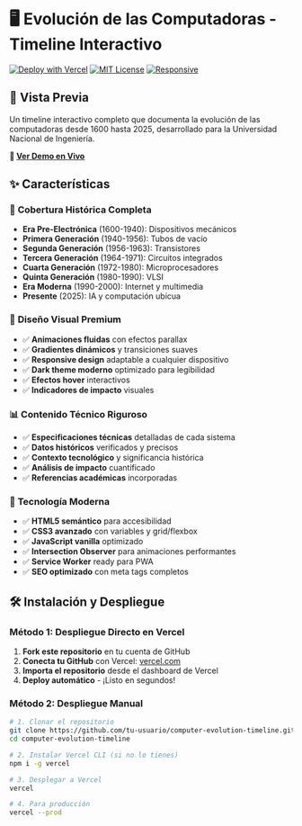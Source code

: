 # 🖥️ Evolución de las Computadoras - Timeline Interactivo

[![Deploy with Vercel](https://vercel.com/button)](https://vercel.com/new/clone?repository-url=https://github.com/tu-usuario/computer-evolution-timeline)
[![MIT License](https://img.shields.io/badge/License-MIT-green.svg)](https://choosealicense.com/licenses/mit/)
[![Responsive](https://img.shields.io/badge/Responsive-Yes-brightgreen.svg)](https://github.com/tu-usuario/computer-evolution-timeline)

## 🚀 Vista Previa

Un timeline interactivo completo que documenta la evolución de las computadoras desde 1600 hasta 2025, desarrollado para la Universidad Nacional de Ingeniería.

**🔗 [Ver Demo en Vivo](https://computer-evolution-timeline.vercel.app)**

## ✨ Características

### 📅 **Cobertura Histórica Completa**
- **Era Pre-Electrónica** (1600-1940): Dispositivos mecánicos
- **Primera Generación** (1940-1956): Tubos de vacío
- **Segunda Generación** (1956-1963): Transistores
- **Tercera Generación** (1964-1971): Circuitos integrados
- **Cuarta Generación** (1972-1980): Microprocesadores
- **Quinta Generación** (1980-1990): VLSI
- **Era Moderna** (1990-2000): Internet y multimedia
- **Presente** (2025): IA y computación ubicua

### 🎨 **Diseño Visual Premium**
- ✅ **Animaciones fluidas** con efectos parallax
- ✅ **Gradientes dinámicos** y transiciones suaves
- ✅ **Responsive design** adaptable a cualquier dispositivo
- ✅ **Dark theme moderno** optimizado para legibilidad
- ✅ **Efectos hover** interactivos
- ✅ **Indicadores de impacto** visuales

### 📊 **Contenido Técnico Riguroso**
- ✅ **Especificaciones técnicas** detalladas de cada sistema
- ✅ **Datos históricos** verificados y precisos
- ✅ **Contexto tecnológico** y significancia histórica
- ✅ **Análisis de impacto** cuantificado
- ✅ **Referencias académicas** incorporadas

### 🔧 **Tecnología Moderna**
- ✅ **HTML5 semántico** para accesibilidad
- ✅ **CSS3 avanzado** con variables y grid/flexbox
- ✅ **JavaScript vanilla** optimizado
- ✅ **Intersection Observer** para animaciones performantes
- ✅ **Service Worker** ready para PWA
- ✅ **SEO optimizado** con meta tags completos

## 🛠️ Instalación y Despliegue

### Método 1: Despliegue Directo en Vercel

1. **Fork este repositorio** en tu cuenta de GitHub
2. **Conecta tu GitHub** con Vercel: [vercel.com](https://vercel.com)
3. **Importa el repositorio** desde el dashboard de Vercel
4. **Deploy automático** - ¡Listo en segundos!

### Método 2: Despliegue Manual
```bash
# 1. Clonar el repositorio
git clone https://github.com/tu-usuario/computer-evolution-timeline.git
cd computer-evolution-timeline

# 2. Instalar Vercel CLI (si no lo tienes)
npm i -g vercel

# 3. Desplegar a Vercel
vercel

# 4. Para producción
vercel --prod